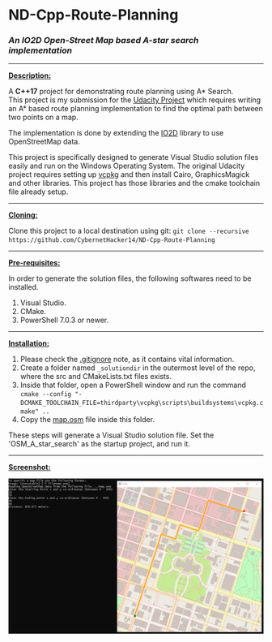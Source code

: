 # ND-Cpp-Route-Planning
### *An IO2D Open-Street Map based A-star search implementation*

***

<ins>**Description:**</ins>

A **C++17** project for demonstrating route planning using A* Search.  
This project is my submission for the [Udacity Project](https://github.com/udacity/CppND-Route-Planning-Project)
which requires writing an A* based route planning implementation to find the optimal path between two points on a map.  

The implementation is done by extending the [IO2D](https://github.com/cpp-io2d/P0267_RefImpl) library 
to use OpenStreetMap data.  

This project is specifically designed to generate Visual Studio solution files easily and run on the 
Windows Operating System. The original Udacity project requires setting up [vcpkg](https://github.com/Microsoft/vcpkg) 
and then install Cairo, GraphicsMagick and other libraries. This project has those libraries and the 
cmake toolchain file already setup.  

***

<ins>**Cloning:**</ins>

Clone this project to a local destination using git:
`git clone --recursive https://github.com/CybernetHacker14/ND-Cpp-Route-Planning`

***

<ins>**Pre-requisites:**</ins>

In order to generate the solution files, the following softwares need to be installed.

1. Visual Studio.
2. CMake.
3. PowerShell 7.0.3 or newer.

***

<ins>**Installation:**</ins>

1. Please check the [.gitignore](https://github.com/CybernetHacker14/ND-Cpp-Route-Planning/blob/master/.gitignore)
note, as it contains vital information.
2. Create a folder named `_solutiondir` in the outermost level of the repo, where the src and CMakeLists.txt files exists.
3. Inside that folder, open a PowerShell window and run the command `cmake --config "-DCMAKE_TOOLCHAIN_FILE=thirdparty\vcpkg\scripts\buildsystems\vcpkg.cmake" ..`  
4. Copy the [map.osm](https://github.com/CybernetHacker14/ND-Cpp-Route-Planning/blob/master/map.osm) file inside this folder.

These steps will generate a Visual Studio solution file. Set the 'OSM_A_star_search' as the startup 
project, and run it.

***

<ins>**Screenshot:**</ins>

![Screenshot 1](map.png)
